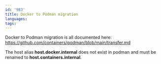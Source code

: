 ```yaml
---
id: '983'
title: Docker to Podman migration
languages:
tags:
---
```

Docker to Podman migration is all documented here:
https://github.com/containers/podman/blob/main/transfer.md

The host alias **host.docker.internal** does not exist in podman and must be renamed to **host.containers.internal**.
